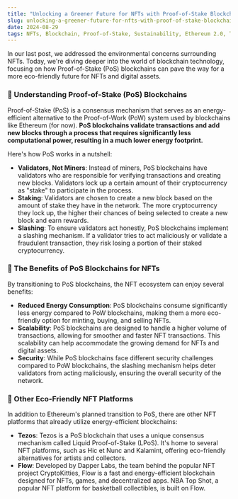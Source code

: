 ```yaml
---
title: "Unlocking a Greener Future for NFTs with Proof-of-Stake Blockchains"
slug: unlocking-a-greener-future-for-nfts-with-proof-of-stake-blockchains
date: 2024-08-29
tags: NFTs, Blockchain, Proof-of-Stake, Sustainability, Ethereum 2.0, Tezos, Flow
---
```


In our last post, we addressed the environmental concerns surrounding NFTs. Today, we're diving deeper into the world of blockchain technology, focusing on how Proof-of-Stake (PoS) blockchains can pave the way for a more eco-friendly future for NFTs and digital assets.

### 🌱 Understanding Proof-of-Stake (PoS) Blockchains

Proof-of-Stake (PoS) is a consensus mechanism that serves as an energy-efficient alternative to the Proof-of-Work (PoW) system used by blockchains like Ethereum (for now). **PoS blockchains validate transactions and add new blocks through a process that requires significantly less computational power, resulting in a much lower energy footprint.**

Here's how PoS works in a nutshell:

- **Validators, Not Miners**: Instead of miners, PoS blockchains have validators who are responsible for verifying transactions and creating new blocks. Validators lock up a certain amount of their cryptocurrency as "stake" to participate in the process.
- **Staking**: Validators are chosen to create a new block based on the amount of stake they have in the network. The more cryptocurrency they lock up, the higher their chances of being selected to create a new block and earn rewards.
- **Slashing**: To ensure validators act honestly, PoS blockchains implement a slashing mechanism. If a validator tries to act maliciously or validate a fraudulent transaction, they risk losing a portion of their staked cryptocurrency.

### 🌿 The Benefits of PoS Blockchains for NFTs

By transitioning to PoS blockchains, the NFT ecosystem can enjoy several benefits:

- **Reduced Energy Consumption**: PoS blockchains consume significantly less energy compared to PoW blockchains, making them a more eco-friendly option for minting, buying, and selling NFTs.
- **Scalability**: PoS blockchains are designed to handle a higher volume of transactions, allowing for smoother and faster NFT transactions. This scalability can help accommodate the growing demand for NFTs and digital assets.
- **Security**: While PoS blockchains face different security challenges compared to PoW blockchains, the slashing mechanism helps deter validators from acting maliciously, ensuring the overall security of the network.

### 🌳 Other Eco-Friendly NFT Platforms

In addition to Ethereum's planned transition to PoS, there are other NFT platforms that already utilize energy-efficient blockchains:

- **Tezos**: Tezos is a PoS blockchain that uses a unique consensus mechanism called Liquid Proof-of-Stake (LPoS). It's home to several NFT platforms, such as Hic et Nunc and Kalamint, offering eco-friendly alternatives for artists and collectors.
- **Flow**: Developed by Dapper Labs, the team behind the popular NFT project CryptoKitties, Flow is a fast and energy-efficient blockchain designed for NFTs, games, and decentralized apps. NBA Top Shot, a popular NFT platform for basketball collectibles, is built on Flow.
